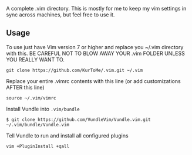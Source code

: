 A complete .vim directory. This is mostly for me to keep my vim settings in sync across machines, but feel free to use it.

Usage
-----
To use just have Vim version  7 or higher and replace you ~/.vim directory with this. BE CAREFUL NOT TO BLOW AWAY YOUR .vim FOLDER UNLESS YOU REALLY WANT TO.

	git clone https://github.com/KurToMe/.vim.git ~/.vim


Replace your entire .vimrc contents with this line (or add customizations AFTER
this line)

	source ~/.vim/vimrc

Install Vundle into `.vim/bundle`

	$ git clone https://github.com/VundleVim/Vundle.vim.git ~/.vim/bundle/Vundle.vim

Tell Vundle to run and install all configured plugins

	vim +PluginInstall +qall
